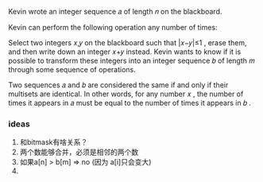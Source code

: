 Kevin wrote an integer sequence 𝑎
of length 𝑛
on the blackboard.

Kevin can perform the following operation any number of times:

Select two integers 𝑥,𝑦
on the blackboard such that |𝑥−𝑦|≤1
, erase them, and then write down an integer 𝑥+𝑦
instead.
Kevin wants to know if it is possible to transform these integers into an integer sequence 𝑏
of length 𝑚
through some sequence of operations.

Two sequences 𝑎
and 𝑏
are considered the same if and only if their multisets are identical. In other words, for any number 𝑥
, the number of times it appears in 𝑎
must be equal to the number of times it appears in 𝑏
.

### ideas

1. 和bitmask有啥关系？
2. 两个数能够合并，必须是相邻的两个数
3. 如果a[n] > b[m] => no (因为 a[i]只会变大)
4. 